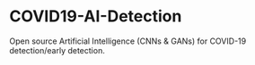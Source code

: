 # COVID19-AI-Detection
Open source Artificial Intelligence (CNNs &amp; GANs) for COVID-19 detection/early detection.
